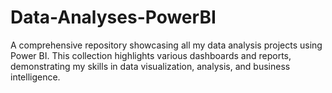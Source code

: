 # Data-Analyses-PowerBI
A comprehensive repository showcasing all my data analysis projects using Power BI. This collection highlights various dashboards and reports, demonstrating my skills in data visualization, analysis, and business intelligence.
